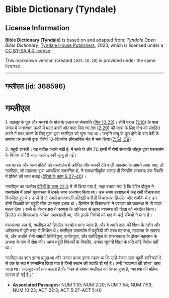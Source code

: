 # Bible Dictionary (Tyndale)

## License Information

**Bible Dictionary (Tyndale)** is based on and adapted from: _Tyndale Open Bible Dictionary_, [Tyndale House Publishers](https://tyndaleopenresources.com/), 2023, which is licensed under a [CC BY-SA 4.0 license](https://creativecommons.org/licenses/by-sa/4.0/legalcode.en).

This markdown version (created `2025-10-20`) is provided under the same license.



--------------------------------

## गम्लीएल (id: 368596)

गम्लीएल
=======

1\. पदासूर के पुत्र और मनश्शे के गोत्र के प्रधान या सेनापति ([गिन 10:23](https://ref.ly/Num10:23))। सीनै पहाड़ ([1:10](https://ref.ly/Num1:10)) के पास जंगल में जनगणना करने में मदद करने और वादा किए गए देश ([2:20](https://ref.ly/Num2:20)) की यात्रा के लिए गोत्र को संगठित करने में मदद करने के लिए मूसा द्वारा गम्लीएल को चुना गया था। उन्होंने तम्बू के पूरा होने के बाद वेदी के समर्पण पर प्रधानों द्वारा विशेष 12\-दिवसीय औपचारिक भेंट में भाग लिया ([7:54, 59](https://ref.ly/Num7:54,Num7:59))।

2\. यहूदी शास्त्री। यह व्यक्ति पहली सदी ई. में रहते थे और 70 ईस्वी में रोमी सेनापति तीतुस द्वारा यरूशलेम के विनाश से 18 साल पहले उनकी मृत्यु हो गई। 

जब पतरस और अन्य प्रेरितों को यरूशलेम में क्रोधित और धमकी देने वाली महासभा के सामने लाया गया, तो गम्लीएल, जो महासभा द्वारा अत्यधिक सम्मानित थे, ने सावधानीपूर्वक सलाह दी जिन्होंने सम्भवतः उस स्थिति में प्रेरितों की जान बचाई ([प्रेरितों के काम 5:27–40](https://ref.ly/Acts5:27-Acts5:40))।

गमलीएल का उल्लेख [प्रेरितों के काम 22:3](https://ref.ly/Acts22:3) में भी किया गया है, जहां बताया गया है कि प्रेरित पौलुस ने यरूशलेम में अपने युवावस्था में उनके साथ अध्ययन किया था। उस समय इस्राएल में कई रब्बी विचारधारा विकसित हुए थे। उनमें से दो सबसे प्रभावशाली प्रतिद्वंद्वी फरीसी विचारधारा हिल्लेल और शम्मैके थे। उन दोनों शिक्षकों का यहूदी सोच पर गहरा प्रभाव था। हिल्लेल के विचारधारा ने परम्परा को व्यवस्था से भी ऊपर महत्व दिया। शम्मै के विचारधारा ने परम्परा के अधिकार से ऊपर व्यवस्था की शिक्षा को संरक्षित किया। हिल्लेल का विचारधारा अधिक प्रभावशाली था, और इसके निर्णयों को बाद के कई रब्बियों ने माना है।

परम्परागत रूप से, गम्लीएल को हिल्लेल का पोता माना जाता है, और वे अपने दादा की शिक्षा के दर्शन और धर्मशास्त्र में पूरी तरह से शिक्षित थे। गम्लीएल यरूशलेम में यहूदियों की उच्च महासभा, महासभा के सदस्य थे, और उन्होंने रोमी सम्राटों तिबिरियुस, कालिगुला, और क्लौदियुस के शासनकाल के दौरान महासभा के अध्यक्ष के रूप में सेवा की। अन्य यहूदी शिक्षकों के विपरीत, उनका यूनानी शिक्षा के प्रति कोई विरोध नहीं था।

गम्लीएल का ज्ञान इतना प्रमुख था और उनका प्रभाव इतना महान था कि उन्हें केवल सात यहूदी शास्त्रियों में से एक के रूप में सम्मानित किया गया है जिन्हें रब्बान की उपाधि दी गई है। उन्हें "व्यवस्था की शोभा" कहा जाता था। तालमुद यहाँ तक कहता है कि "जब से रब्बान गम्लीएल का निधन हुआ है, व्यवस्था की महिमा समाप्त हो गई है।"

* **Associated Passages:** NUM 1:10; NUM 2:20; NUM 7:54; NUM 7:59; NUM 10:23; ACT 22:3; ACT 5:27–ACT 5:40

